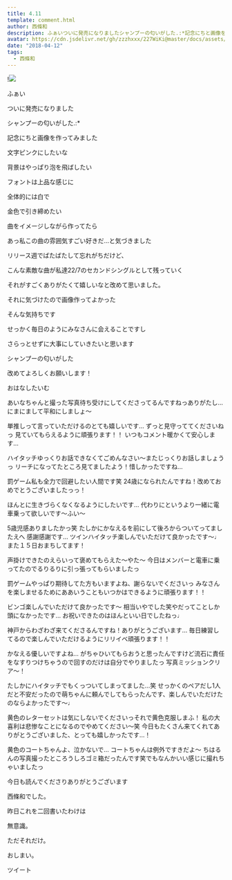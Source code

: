 ```yaml
---
title: 4.11
template: comment.html
author: 西條和
description: ふぁいついに発売になりましたシャンプーの匂いがした.:*記念にちと画像を作ってみました文字ピンクにしたいな...
avatar: https://cdn.jsdelivr.net/gh/zzzhxxx/227WiKi@master/docs/assets/photo/avatar/nagomi.jpg
date: "2018-04-12"
tags:
  - 西條和
---
```


!![](https://cdn.jsdelivr.net/gh/227WiKi/227WiKi-image@master/blog-image/nagomi-2018-04-12_1.jpg)

















ふぁい






ついに発売になりました







シャンプーの匂いがした.:*








記念にちと画像を作ってみました







文字ピンクにしたいな







背景はやっぱり泡を飛ばしたい






フォントは上品な感じに






全体的には白で






金色で引き締めたい










曲をイメージしながら作ってたら









あっ私この曲の雰囲気すごい好きだ…と気づきました









リリース週でばたばたして忘れがちだけど、








こんな素敵な曲が私達22/7のセカンドシングルとして残っていく









それがすごくありがたくて嬉しいなと改めて思いました。









それに気づけたので画像作ってよかった











そんな気持ちです










せっかく毎日のようにみなさんに会えることですし








さらっとせずに大事にしていきたいと思います













シャンプーの匂いがした








改めてよろしくお願いします！











おはなしたいむ





あいなちゃんと撮った写真待ち受けにしてくださってるんですねっありがたし…
にまにまして平和にしましょ〜





単推しって言っていただけるのとても嬉しいです…
ずっと見守っててくださいねっ
見ていてもらえるように頑張ります！！
いつもコメント暖かくて安心します…






ハイタッチゆっくりお話できなくてごめんなさい〜またじっくりお話しましょうっ
リーチになってたところ見てましたよう！惜しかったですね…




罰ゲーム私も全力で回避したい人間です笑
24歳になられたんですね！改めておめでとうございましたっっ！





ほんとに生きづらくなくなるようにしたいです…
代わりにというより一緒に電車乗って欲しいです〜ふい〜




5歳児感ありましたかっ笑
たしかにかなえるを前にして後ろからついてってましたえへ
感謝感謝です…
ツインハイタッチ楽しんでいただけて良かったです〜♩また１５日おまちしてます！







声掛けできたのえらいって褒めてもらえた〜やた〜
今日はメンバーと電車に乗ってたのでるりるりに引っ張ってもらいましたっ






罰ゲームやっぱり期待してた方もいますよね、謝らないでくださいっ
みなさんを楽しませるためにああいうこともいつかはできるように頑張ります！！







ビンゴ楽しんでいただけて良かったです〜
相当いやでした笑やだってことしか頭になかったです…
お祝いできたのはほんといい日でしたねっ♩





神戸からわざわざ来てくださるんですね！ありがとうございます…
毎日練習してるので楽しんでいただけるようにリリイベ頑張ります！！






かなえる優しいですよね…
がちゃひいてもらおうと思ったんですけど流石に責任をなすりつけちゃうので回すのだけは自分でやりましたっ
写真ミッションクリア〜！




たしかにハイタッチでもくっついてしまってました…笑
せっかくのペアだし1人だと不安だったので萌ちゃんに頼んでしてもらったんです、楽しんでいただけたのならよかったです〜♩







黄色のレターセットは気にしないでくださいっそれで黄色克服しまふ！
私の大喜利は悲惨なことになるのでやめてください〜笑
今日もたくさん来てくれてありがとうございました、とっても嬉しかったです…！





黄色のコートちゃんよ、泣かないで…
コートちゃんは例外ですきだよ〜
ちはるんの写真撮ったところうしろゴミ箱だったんです笑でもなんかいい感じに撮れちゃいましたっ







今日も読んでくださりありがとうございます










西條和でした。










昨日これを二回書いたわけは














無意識。









ただそれだけ。








おしまい。


ツイート



